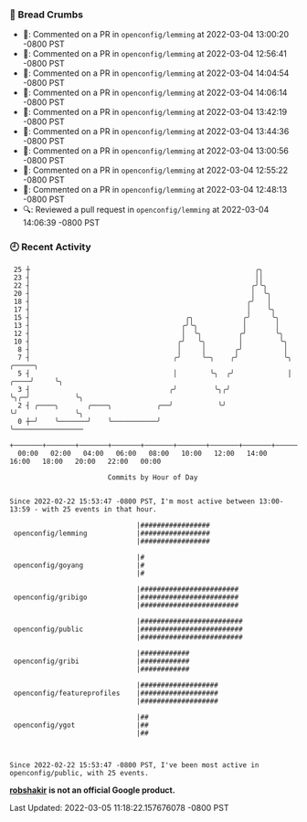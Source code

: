 ### 🍞 Bread Crumbs

 * 💬: Commented on a PR in  `openconfig/lemming` at 2022-03-04 13:00:20 -0800 PST
 * 💬: Commented on a PR in  `openconfig/lemming` at 2022-03-04 12:56:41 -0800 PST
 * 💬: Commented on a PR in  `openconfig/lemming` at 2022-03-04 14:04:54 -0800 PST
 * 💬: Commented on a PR in  `openconfig/lemming` at 2022-03-04 14:06:14 -0800 PST
 * 💬: Commented on a PR in  `openconfig/lemming` at 2022-03-04 13:42:19 -0800 PST
 * 💬: Commented on a PR in  `openconfig/lemming` at 2022-03-04 13:44:36 -0800 PST
 * 💬: Commented on a PR in  `openconfig/lemming` at 2022-03-04 13:00:56 -0800 PST
 * 💬: Commented on a PR in  `openconfig/lemming` at 2022-03-04 12:55:22 -0800 PST
 * 💬: Commented on a PR in  `openconfig/lemming` at 2022-03-04 12:48:13 -0800 PST
 * 🔍: Reviewed a pull request in  `openconfig/lemming` at 2022-03-04 14:06:39 -0800 PST

### 🕘 Recent Activity
```
 25 ┼                                                       ╭╮
 23 ┤                                                       ││
 22 ┤                                                      ╭╯╰╮
 20 ┤                                                      │  ╰╮
 18 ┤                                                     ╭╯   │
 17 ┤                                                     │    ╰╮
 15 ┤                                      ╭╮            ╭╯     ╰╮
 13 ┤                                     ╭╯╰╮           │       │
 12 ┤                                     │  ╰╮         ╭╯       ╰╮
 10 ┤                                    ╭╯   ╰╮        │         ╰╮
  8 ┤                                    │     │       ╭╯          │
  7 ┤                                   ╭╯     ╰─╮    ╭╯           ╰╮        ╭─────╮
  5 ┤                                   │        ╰╮  ╭╯             │   ╭────╯     ╰╮
  3 ┤                                  ╭╯         ╰╮╭╯              ╰╮╭─╯           ╰╮
  2 ┤ ╭────╮       ╭────╮           ╭──╯           ╰╯                ╰╯              ╰╮
  0 ┼─╯    ╰───────╯    ╰───────────╯                                                 ╰─────────────────
    +───────+───────+───────+───────+───────+───────+───────+───────+───────+───────+───────+───────+────
  00:00   02:00   04:00   06:00   08:00   10:00   12:00   14:00   16:00   18:00   20:00   22:00   00:00   

						Commits by Hour of Day


Since 2022-02-22 15:53:47 -0800 PST, I'm most active between 13:00-13:59 - with 25 events in that hour.

```



```
                               |#################
 openconfig/lemming            |#################
                               |#################

                               |#
 openconfig/goyang             |#
                               |#

                               |########################
 openconfig/gribigo            |########################
                               |########################

                               |#########################
 openconfig/public             |#########################
                               |#########################

                               |############
 openconfig/gribi              |############
                               |############

                               |###################
 openconfig/featureprofiles    |###################
                               |###################

                               |##
 openconfig/ygot               |##
                               |##



Since 2022-02-22 15:53:47 -0800 PST, I've been most active in openconfig/public, with 25 events.

```
**[robshakir](mailto:robjs@google.com) is not an official Google product.**  


Last Updated: 2022-03-05 11:18:22.157676078 -0800 PST
